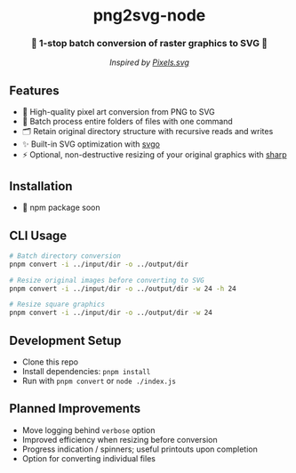 <div align="center">
  <h1>png2svg-node</h1>
  <h3>👾 1-stop batch conversion of raster graphics to SVG 👾</h3>
  <em>Inspired by <a href="https://codepen.io/shshaw/pen/XbxvNj">Pixels.svg</a></em>
</div>

## Features

- 💎 High-quality pixel art conversion from PNG to SVG
- 🤖 Batch process entire folders of files with one command
- 🗂 Retain original directory structure with recursive reads and writes
- ✨ Built-in SVG optimization with [svgo](https://github.com/svg/svgo)
- ⚡️ Optional, non-destructive resizing of your original graphics with [sharp](https://github.com/lovell/sharp)

## Installation

- 🚧 npm package soon

## CLI Usage

```sh
# Batch directory conversion
pnpm convert -i ../input/dir -o ../output/dir

# Resize original images before converting to SVG
pnpm convert -i ../input/dir -o ../output/dir -w 24 -h 24

# Resize square graphics
pnpm convert -i ../input/dir -o ../output/dir -w 24
```

## Development Setup

- Clone this repo
- Install dependencies: `pnpm install`
- Run with `pnpm convert` or `node ./index.js`

## Planned Improvements

- Move logging behind `verbose` option
- Improved efficiency when resizing before conversion
- Progress indication / spinners; useful printouts upon completion
- Option for converting individual files
